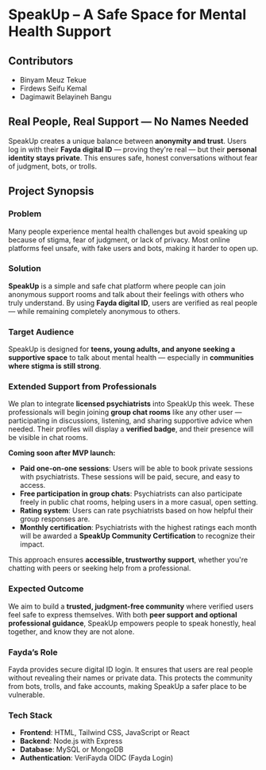 # SpeakUp – A Safe Space for Mental Health Support

## Contributors
- Binyam Meuz Tekue  
- Firdews Seifu Kemal  
- Dagimawit Belayineh Bangu

## Real People, Real Support — No Names Needed  
SpeakUp creates a unique balance between **anonymity and trust**. Users log in with their **Fayda digital ID** — proving they're real — but their **personal identity stays private**. This ensures safe, honest conversations without fear of judgment, bots, or trolls.

## Project Synopsis

### Problem  
Many people experience mental health challenges but avoid speaking up because of stigma, fear of judgment, or lack of privacy. Most online platforms feel unsafe, with fake users and bots, making it harder to open up.

### Solution  
**SpeakUp** is a simple and safe chat platform where people can join anonymous support rooms and talk about their feelings with others who truly understand. By using **Fayda digital ID**, users are verified as real people — while remaining completely anonymous to others.

### Target Audience  
SpeakUp is designed for **teens, young adults, and anyone seeking a supportive space** to talk about mental health — especially in **communities where stigma is still strong**.

### Extended Support from Professionals  
<!--  
This feature is currently under development and will be launched soon after the MVP competition. 
-->

We plan to integrate **licensed psychiatrists** into SpeakUp this week. These professionals will begin joining **group chat rooms** like any other user — participating in discussions, listening, and sharing supportive advice when needed. Their profiles will display a **verified badge**, and their presence will be visible in chat rooms.

**Coming soon after MVP launch:**
- **Paid one-on-one sessions**: Users will be able to book private sessions with psychiatrists. These sessions will be paid, secure, and easy to access.
- **Free participation in group chats**: Psychiatrists can also participate freely in public chat rooms, helping users in a more casual, open setting.
- **Rating system**: Users can rate psychiatrists based on how helpful their group responses are.
- **Monthly certification**: Psychiatrists with the highest ratings each month will be awarded a **SpeakUp Community Certification** to recognize their impact.

This approach ensures **accessible, trustworthy support**, whether you're chatting with peers or seeking help from a professional.

### Expected Outcome  
We aim to build a **trusted, judgment-free community** where verified users feel safe to express themselves. With both **peer support and optional professional guidance**, SpeakUp empowers people to speak honestly, heal together, and know they are not alone.

### Fayda’s Role  
Fayda provides secure digital ID login. It ensures that users are real people without revealing their names or private data. This protects the community from bots, trolls, and fake accounts, making SpeakUp a safer place to be vulnerable.

### Tech Stack  
- **Frontend**: HTML, Tailwind CSS, JavaScript or React  
- **Backend**: Node.js with Express  
- **Database**: MySQL or MongoDB  
- **Authentication**: VeriFayda OIDC (Fayda Login)